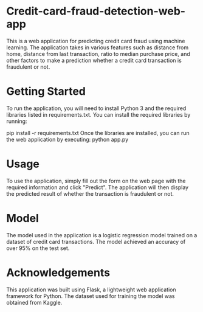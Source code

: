 # Credit-card-fraud-detection-web-app
This is a web application for predicting credit card fraud using machine learning. The application takes in various features such as distance from home, distance from last transaction, ratio to median purchase price, and other factors to make a prediction whether a credit card transaction is fraudulent or not.

# Getting Started
To run the application, you will need to install Python 3 and the required libraries listed in requirements.txt. You can install the required libraries by running:

pip install -r requirements.txt
Once the libraries are installed, you can run the web application by executing:
python app.py

# Usage
To use the application, simply fill out the form on the web page with the required information and click "Predict". The application will then display the predicted result of whether the transaction is fraudulent or not.

# Model
The model used in the application is a logistic regression model trained on a dataset of credit card transactions. The model achieved an accuracy of over 95% on the test set.

# Acknowledgements
This application was built using Flask, a lightweight web application framework for Python. The dataset used for training the model was obtained from Kaggle.
